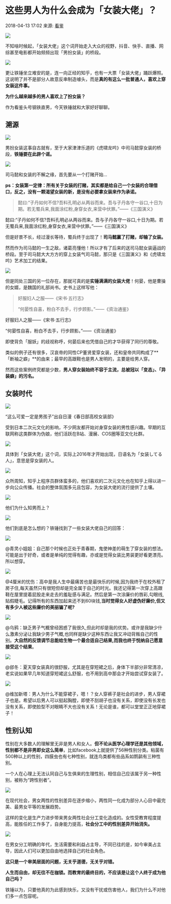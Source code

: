 # 这些男人为什么会成为「女装大佬」？

2018-04-13 17:02 来源: [看鉴](https://www.sohu.com/?spm=smpc.content-abroad.content.1.17322492531614MeDgyM)

![](http://5b0988e595225.cdn.sohucs.com/images/20180414/6ad2cac7b1f048d1a446d86e59cc54dd.gif)

不知啥时候起，「女装大佬」这个词开始走入大众的视野，抖音、快手、直播、网综甚至电影都开始频频出现「男扮女装」的桥段。

![](http://5b0988e595225.cdn.sohucs.com/images/20180414/be870b1d7c5a419a9159448f3d57e542.gif)

更让铁锤坐立难安的是，连一向正经的知乎，也有一大票「女装大佬」踊跃爆照。这说明了并不是部分人故意反串制造噱头，而是**真的有这么一批普通人，喜欢上穿女装这件事。**

**为什么越来越多的男人喜欢上了扮女装？**

作为看鉴头号钢铁直男，今天铁锤就和大家好好聊聊。

## 溯源

![](http://5b0988e595225.cdn.sohucs.com/images/20180414/2499cffcd6614f2585cd2ff63ae79e27.jpeg)

男扮女装这事自古就有，至于大家津津乐道的《虎啸龙吟》中司马懿穿女装的桥段，**铁锤要在此辟个谣。**

![](http://5b0988e595225.cdn.sohucs.com/images/20180414/38580f9894b34d12aa2e7ea34efd2fdf.jpeg)

司马懿和女装的不解之缘，首先要从一个打赌开始...

**ps：女装第一定律：所有关于女装的打赌，其实都是给自己一个女装的合理借口，反之，没有一颗渴望女装的新，是没有必要拿女装来作为承诺。**

> 懿曰:“子丹如何不信?吾料孔明必从两谷而来。吾与子丹各守一谷口,十日为期。若无蜀兵来,我面涂红粉,身穿女衣,来营中伏罪。”——《三国演义》

懿曰:“子丹如何不信?吾料孔明必从两谷而来。吾与子丹各守一谷口,十日为期。若无蜀兵来,我面涂红粉,身穿女衣,来营中伏罪。”——《三国演义》

但是好景不长，经过漫长等待，蜀兵终于出现了！**司马懿赢了打赌，却输了女装。**

然而作为司马懿的一生之敌，诸葛亮懂他！所以才有了后来的送司马懿女装逼战的桥段。至于司马懿大大方方的穿上女装气司马懿，那只是《三国演义》和《虎啸龙吟》艺术加工的结果。

![](http://5b0988e595225.cdn.sohucs.com/images/20180414/f975a35430ad46a2b90577885db62cc1.jpeg)

但是同处三国的另一位存在，那就可真的是**实锤满满的女装大佬**！何晏，他是曹操的女婿，是魏国的礼部尚书。史书上这样写他：

> 好服妇人之服——《宋书·五行志》
>
> “何晏性自喜，粉白不去手，行步顾影。”——《资治通鉴》

好服妇人之服——《宋书·五行志》

“何晏性自喜，粉白不去手，行步顾影。”——《资治通鉴》

即使背负「服妖」的歧视称呼，何晏后来也凭借自己的才华获得了同行的尊敬。

类似的例子还有很多，汉哀帝的同性CP董贤爱穿女装，还和皇帝共同构成了**「断袖之癖」**的由来；最早的高跟鞋也是男人发明的，主要是给男人穿。

然而这些案例终究都是少数，**男人穿女装始终不容于主流，总被冠以「变态」、「异装癖」的污名。**

## 女装时代

![](http://5b0988e595225.cdn.sohucs.com/images/20180414/a63766f2bfac4fce86cdebb50383c621.jpeg)

“这么可爱一定是男孩子”出自日漫《春日部高校女装部》

受到日本二次元文化的影响，不少网友都开始对身穿女装的男性感兴趣。早期的互联网称这类群体为伪娘，他们活跃在B站、漫展、COS圈等亚文化社群。

![](http://5b0988e595225.cdn.sohucs.com/images/20180414/23115a4410f4479bb759884a3dc1bd59.jpeg)

具体到「女装大佬」这个词，实际上2016年才开始出现，日语名为「女装してる人」，意思是穿女装的人。

![](http://5b0988e595225.cdn.sohucs.com/images/20180414/0803c310b4db48f8a8a2d5731418ea5e.png)

众所周知，知乎上程序员群体蛮多的，他们喜欢的二次元文化也在知乎上得以进一步向公众传播。社会的整体氛围多元且包容，为女装大佬的流行提供了土壤。

![](http://5b0988e595225.cdn.sohucs.com/images/20180414/f159a84e33644f34beb2536d702be5b0.jpeg)

他们为什么知男而上？

![](http://5b0988e595225.cdn.sohucs.com/images/20180414/804c8d1107a24c59aa5075c7f14b1ed7.jpeg)

他们到底是怎么想的？铁锤找到了一些女装大佬自己的回答：

![](http://5b0988e595225.cdn.sohucs.com/images/20180414/7a1e01c5e7074420947311653349feb2.jpeg)

@青灵小姐姐：自己那个时候也正处于青春期，鬼使神差的萌生了穿女装的想法。可能是出于好奇，或者是单纯的觉得有趣，亦或是觉得女装比男装更好看更漂亮。所以想穿。

![](http://5b0988e595225.cdn.sohucs.com/images/20180414/839afeb7af6848569f0d7fac18d9bcdc.jpeg)

@4厘米的忧伤：高中是我人生中最痛苦也是最快乐的时候,因为我终于在校外租了房子住,每天虽然只有很短但却是完全属于自己的时光。我还记得第一次穿上高跟鞋在屋里提着屁股走来走去的羞耻感与满足。然后是第一次涂廉价的唇彩,勾眼线,贴假睫毛。记得所有的东西加起来还不到60块钱,**当时觉得女人好虚伪好廉价,但又有多少人被这些廉价的美丽骗了呢?**

![](http://5b0988e595225.cdn.sohucs.com/images/20180414/4fad156a987b4b5895760dffea91b166.jpeg)

@乌鸦：缺乏男子气概曾经困惑了我很久,但此时却是我的优势。或许是我缺少什么激素分泌让我缺少男子气概,也同样是缺少这种东西让我又冲动背叛自己的性别。**大自然的反馈调节总能给生物一个最合适自己结果,而我也终于悦纳自己愿意接受这个结果**。

![](http://5b0988e595225.cdn.sohucs.com/images/20180414/cb138e0c653b4da8bfa950b70a04384f.jpeg)

@郐冬：夏天穿女装真的很舒服，尤其是在穿短裙之后，身体下半部分非常清凉，老实说如果早几年知道穿短裙这么舒服，也不用到高中那会才开始尝试穿女装了。

![](http://5b0988e595225.cdn.sohucs.com/images/20180414/8cb5f885b1124b0a901711cf84bdda75.jpeg)

@维加新塔：男人为什么不能穿裙子，嗯！？女人穿裤子是社会的进步，男人穿裙子也是。希望以后男人可以挺起胸膛，即使不刮胡子也没有关系，即使没有长发也没有关系，即使脸型不对眼睛不大也没有关系！无论是谁，都可以堂堂正正地穿裙子！

## 性别认知

性别在大多数人的理解里无非是男人和女人。**但不论从医学心理学还是其他领域，性别都不是非男即女这么简单**，比如facebook上就提供了56种性别分类。粘菌有500种以上的性别，四膜虫也有七种性别，就连鸟类都有些品系如鸸鹋有三种性别。

一个人在心理上无法认同自己与生俱来的生理性别，相信自己应该属于另一种性别，被称为“跨性别者”。

![](http://5b0988e595225.cdn.sohucs.com/images/20180414/359bad20663d42e1b009975aca8c69e7.jpeg)

在现代社会，男女两性的性别差异在逐步缩小，两性同一化成为部分人心目中最完美、最男女平等的发展趋势。

这样的变化是生产力进步带来男女两性社会分工变化造成的。女性受教育程度提高，能胜任的工作多了，自身能力提高，**社会分工中的性别差异开始消失。**

![](http://5b0988e595225.cdn.sohucs.com/images/20180414/8422c1819c614f768e408b6ebc7cec91.jpeg)

在男女分工明确的年代，生活需要和利益占主导，不同已往的是，如今审美占主导，因此人们可以更加自由地选择自己的社会角色。

**这只是一个审美层面的问题，无关乎道德，无关乎对错。**

**人生而自由，却无往不在枷锁。而教育的最终目的，不应该是让这个人终于成为他自己吗？**

铁锤以为，只要他真的为此感到快乐，又没有干扰或伤害他人，我们为什么不对他们多一点包容呢。